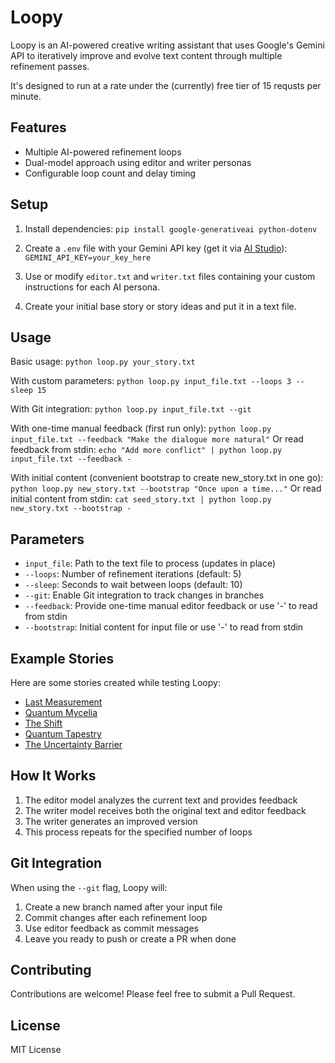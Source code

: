 # Loopy

Loopy is an AI-powered creative writing assistant that uses Google's Gemini API to iteratively improve and evolve text content through multiple refinement passes.

It's designed to run at a rate under the (currently) free tier of 15 requsts per minute.

## Features

- Multiple AI-powered refinement loops
- Dual-model approach using editor and writer personas
- Configurable loop count and delay timing

## Setup

1. Install dependencies:
   `pip install google-generativeai python-dotenv`

2. Create a `.env` file with your Gemini API key (get it via [AI Studio](https://aistudio.google.com/app/apikey)):
   `GEMINI_API_KEY=your_key_here`

3. Use or modify `editor.txt` and `writer.txt` files containing your custom instructions for each AI persona.

4. Create your initial base story or story ideas and put it in a text file.

## Usage

Basic usage:
`python loop.py your_story.txt`

With custom parameters:
`python loop.py input_file.txt --loops 3 --sleep 15`

With Git integration:
`python loop.py input_file.txt --git`

With one-time manual feedback (first run only):
`python loop.py input_file.txt --feedback "Make the dialogue more natural"`
Or read feedback from stdin:
`echo "Add more conflict" | python loop.py input_file.txt --feedback -`

With initial content (convenient bootstrap to create new_story.txt in one go):
`python loop.py new_story.txt --bootstrap "Once upon a time..."`
Or read initial content from stdin:
`cat seed_story.txt | python loop.py new_story.txt --bootstrap -`

## Parameters

- `input_file`: Path to the text file to process (updates in place)
- `--loops`: Number of refinement iterations (default: 5)
- `--sleep`: Seconds to wait between loops (default: 10)
- `--git`: Enable Git integration to track changes in branches
- `--feedback`: Provide one-time manual editor feedback or use '-' to read from stdin
- `--bootstrap`: Initial content for input file or use '-' to read from stdin

## Example Stories

Here are some stories created while testing Loopy:

- [Last Measurement](stories/last_measurement_25.txt)
- [Quantum Mycelia](stories/quantum_mycelia_25.txt)
- [The Shift](stories/the_shift_25.txt)
- [Quantum Tapestry](stories/quantum_tapestry_50.txt)
- [The Uncertainty Barrier](stories/uncertainty_barrier.txt)

## How It Works

1. The editor model analyzes the current text and provides feedback
2. The writer model receives both the original text and editor feedback
3. The writer generates an improved version
4. This process repeats for the specified number of loops

## Git Integration

When using the `--git` flag, Loopy will:
1. Create a new branch named after your input file
2. Commit changes after each refinement loop
3. Use editor feedback as commit messages
4. Leave you ready to push or create a PR when done

## Contributing

Contributions are welcome! Please feel free to submit a Pull Request.

## License

MIT License
